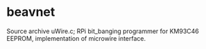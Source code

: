 # beavnet
Source archive
uWire.c; RPi bit_banging programmer for KM93C46 EEPROM, implementation of microwire interface.
